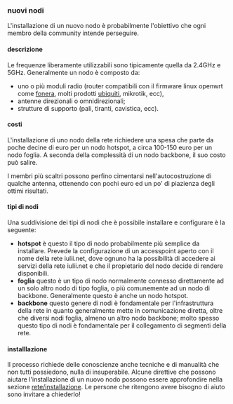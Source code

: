 ### <a id="nodi"></a> nuovi nodi

L'installazione di un nuovo nodo è probabilmente l'obiettivo che ogni membro della community intende perseguire. 

#### descrizione

Le frequenze liberamente utilizzabili sono tipicamente quella da 2.4GHz e 5GHz. Generalmente un nodo è composto da:

* uno o più moduli radio (router compatibili con il firmware linux openwrt come [fonera](http://wiki.openwrt.org/toh/fon/fonera "fonera su openwrt"), molti prodotti [ubiquiti](http://www.ubnt.com/airmax "sito internet prodotti ubiquit"), mikrotik, ecc), 
* antenne direzionali o omnidirezionali;
* strutture di supporto (pali, tiranti, cavistica, ecc).

#### costi

L'installazione di uno nodo della rete richiedere una spesa che parte da poche decine di euro per un nodo hotspot, a circa 100-150 euro per un nodo foglia. A seconda della complessità di un nodo backbone, il suo costo può salire.

I membri più scaltri possono perfino cimentarsi nell'autocostruzione di qualche antenna, ottenendo con pochi euro ed un po' di piazienza degli ottimi risultati.

#### tipi di nodi

Una suddivisione dei tipi di nodi che è possibile installare e configurare è la seguente:

* **hotspot** è questo il tipo di nodo probabilmente più semplice da installare. Prevede la configurazione di un accesspoint aperto con il nome della rete iulii.net, dove ognuno ha la possibilità di accedere ai servizi della rete iulii.net e che il propietario del nodo decide di rendere disponibili.
* **foglia** questo è un tipo di nodo normalmente connesso direttamente ad un solo altro nodo di tipo foglia, o più comunemente ad un nodo di backbone. Generalmente questo è anche un nodo hotspot.
* **backbone** questo genere di nodi è fondamentale per l'infrastruttura della rete in quanto generalmente mette in comunicazione diretta, oltre che diversi nodi foglia, almeno un altro nodo backbone; molto spesso questo tipo di nodi è fondamentale per il collegamento di segmenti della rete.

#### installlazione

Il processo richiede delle conoscienze anche tecniche e di manualità che non tutti possiedono, nulla di insuperabile. Alcune direttive che possono aiutare l'installazione di un nuovo nodo possono essere approfondire nella sezione [rete/installazione](./rete/installazione.html "installazione nuovo nodo di iulii.net"). Le persone che ritengono avere bisogno di aiuto sono invitare a chiederlo!

